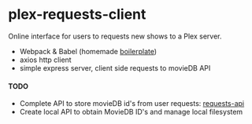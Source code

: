 # plex-requests-client

Online interface for users to requests new shows to a Plex server.
- Webpack & Babel (homemade [boilerplate](https://github.com/tomdaniels/v1-boilerplate))
- axios http client
- simple express server, client side requests to movieDB API

#### TODO

- Complete API to store movieDB id's from user requests: [requests-api](https://github.com/tomdaniels/plex-requests-api)
- Create local API to obtain MovieDB ID's and manage local filesystem
